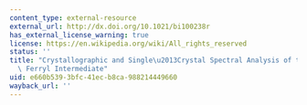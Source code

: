 ```yaml
---
content_type: external-resource
external_url: http://dx.doi.org/10.1021/bi100238r
has_external_license_warning: true
license: https://en.wikipedia.org/wiki/All_rights_reserved
status: ''
title: "Crystallographic and Single\u2013Crystal Spectral Analysis of the Peroxidase\
  \ Ferryl Intermediate"
uid: e660b539-3bfc-41ec-b8ca-988214449660
wayback_url: ''
---
```

